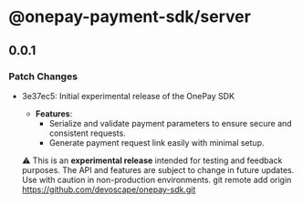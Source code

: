 # @onepay-payment-sdk/server

## 0.0.1

### Patch Changes

- 3e37ec5: Initial experimental release of the OnePay SDK

  - **Features**:
    - Serialize and validate payment parameters to ensure secure and consistent requests.
    - Generate payment request link easily with minimal setup.

  ⚠️ This is an **experimental release** intended for testing and feedback purposes. The API and features are subject to change in future updates. Use with caution in non-production environments.
  git remote add origin https://github.com/devoscape/onepay-sdk.git
